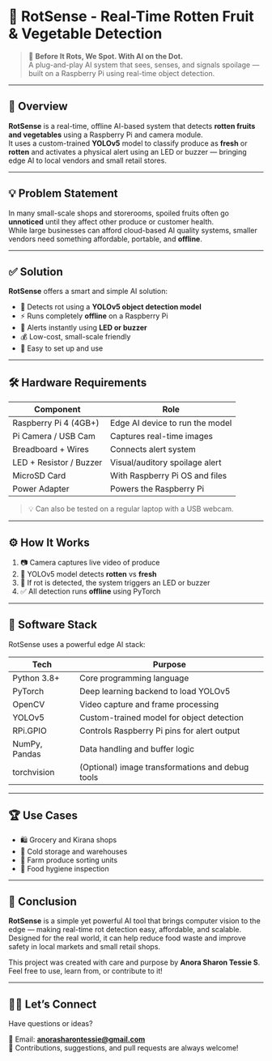 # 🍎 RotSense - Real-Time Rotten Fruit & Vegetable Detection

> 🚀 **Before It Rots, We Spot. With AI on the Dot.**  
> A plug-and-play AI system that sees, senses, and signals spoilage — built on a Raspberry Pi using real-time object detection.

---

## 🧠 Overview

**RotSense** is a real-time, offline AI-based system that detects **rotten fruits and vegetables** using a Raspberry Pi and camera module.  
It uses a custom-trained **YOLOv5** model to classify produce as **fresh** or **rotten** and activates a physical alert using an LED or buzzer — bringing edge AI to local vendors and small retail stores.

---

## 💡 Problem Statement

In many small-scale shops and storerooms, spoiled fruits often go **unnoticed** until they affect other produce or customer health.  
While large businesses can afford cloud-based AI quality systems, smaller vendors need something affordable, portable, and **offline**.

---

## ✅ Solution

**RotSense** offers a smart and simple AI solution:
- 🧠 Detects rot using a **YOLOv5 object detection model**
- ⚡ Runs completely **offline** on a Raspberry Pi
- 🔔 Alerts instantly using **LED or buzzer**
- 💰 Low-cost, small-scale friendly
- 🔌 Easy to set up and use

---

## 🛠️ Hardware Requirements

| Component              | Role                                      |
|------------------------|-------------------------------------------|
| Raspberry Pi 4 (4GB+)  | Edge AI device to run the model           |
| Pi Camera / USB Cam    | Captures real-time images                 |
| Breadboard + Wires     | Connects alert system                     |
| LED + Resistor / Buzzer| Visual/auditory spoilage alert            |
| MicroSD Card           | With Raspberry Pi OS and files            |
| Power Adapter          | Powers the Raspberry Pi                   |

> 💡 Can also be tested on a regular laptop with a USB webcam.

---

## ⚙️ How It Works

1. 📷 Camera captures live video of produce
2. 🧠 YOLOv5 model detects **rotten** vs **fresh**
3. 🔴 If rot is detected, the system triggers an LED or buzzer
4. ✅ All detection runs **offline** using PyTorch

---

## 🧰 Software Stack

RotSense uses a powerful edge AI stack:

| Tech           | Purpose                                          |
|----------------|--------------------------------------------------|
| Python 3.8+    | Core programming language                        |
| PyTorch        | Deep learning backend to load YOLOv5             |
| OpenCV         | Video capture and frame processing               |
| YOLOv5         | Custom-trained model for object detection        |
| RPi.GPIO       | Controls Raspberry Pi pins for alert output      |
| NumPy, Pandas  | Data handling and buffer logic                   |
| torchvision    | (Optional) image transformations and debug tools |

---

## 🏆 Use Cases

- 🛍️ Grocery and Kirana shops  
- 🧊 Cold storage and warehouses  
- 🧺 Farm produce sorting units  
- 🧼 Food hygiene inspection  

---

## 🧾 Conclusion

**RotSense** is a simple yet powerful AI tool that brings computer vision to the edge — making real-time rot detection easy, affordable, and scalable.  
Designed for the real world, it can help reduce food waste and improve safety in local markets and small retail shops.

This project was created with care and purpose by **Anora Sharon Tessie S**.  
Feel free to use, learn from, or contribute to it!

---

## 🙋‍♀️ Let’s Connect

Have questions or ideas?

📧 Email: **anorasharontessie@gmail.com**  
🤝 Contributions, suggestions, and pull requests are always welcome!

